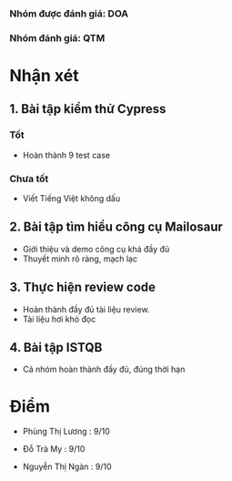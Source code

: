 ### Nhóm được đánh giá: DOA
### Nhóm đánh giá: QTM

# Nhận xét

## 1. Bài tập kiểm thử Cypress

### Tốt

- Hoàn thành 9 test case

### Chưa tốt

- Viết Tiếng Việt không dấu

## 2. Bài tập tìm hiểu công cụ Mailosaur

- Giới thiệu và demo công cụ khá đầy đủ
- Thuyết minh rõ ràng, mạch lạc

## 3. Thực hiện review code

- Hoàn thành đầy đủ tài liệu review.
- Tài liệu hơi khó đọc

## 4. Bài tập ISTQB

- Cả nhóm hoàn thành đầy đủ, đúng thời hạn

# Điểm

- Phùng Thị Lương : 9/10

- Đỗ Trà My : 9/10

- Nguyễn Thị Ngàn : 9/10